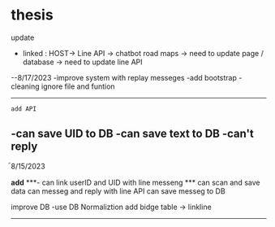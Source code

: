 # thesis
update 
- linked :  HOST-> Line API -> chatbot
road maps
-> need to update page / database
-> need to update line API


--8/17/2023
-improve system with replay messeges
-add bootstrap
-cleaning ignore file and funtion




------------------
    add API
-can save UID to DB
-can save text to DB
-can't reply
------------
้8/15/2023 

**add**
***- can link userID and UID with line messeng ***
can scan and save data
can messeg and reply with line API
can save messeg to DB

improve DB
-use DB Normaliztion
add bidge table -> linkline

-----------------
